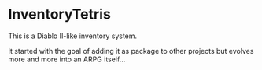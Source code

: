 # InventoryTetris
This is a Diablo II-like inventory system.

It started with the goal of adding it as package to other projects 
but evolves more and more into an ARPG itself...
